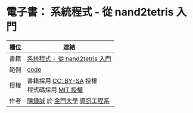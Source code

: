  
# 電子書： 系統程式 - 從 nand2tetris 入門


欄位   | 連結
-------|---------------------------------------
書籍   |  [系統程式 - 從 nand2tetris 入門](https://github.com/cccbook/sp/wiki)
範例   |  [code](code)
授權   |  書籍採用 [CC: BY-SA](https://zh.wikipedia.org/zh-hant/Wikipedia%3ACC_BY-SA_3.0%E5%8D%8F%E8%AE%AE%E6%96%87%E6%9C%AC) 授權 <br/>程式碼採用 [MIT 授權](LICENSE)
作者   | [陳鍾誠](http://www.nqu.edu.tw/educsie/index.php?act=blog&code=list&ids=4) 於 [金門大學](http://www.nqu.edu.tw/) [資訊工程系](http://www.nqu.edu.tw/educsie/index.php) 


